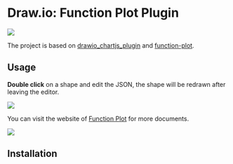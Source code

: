 # Draw.io: Function Plot Plugin

![](https://picgo-1258602555.cos.ap-nanjing.myqcloud.com/20220410000426.png)

The project is based on [drawio_chartjs_plugin](https://github.com/nopeslide/drawio_chartjs_plugin) and [function-plot](https://mauriciopoppe.github.io/function-plot/).

## Usage

**Double click** on a shape and edit the JSON, the shape will be redrawn after leaving the editor.

![](https://picgo-1258602555.cos.ap-nanjing.myqcloud.com/20220410000510.png)

You can visit the website of [Function Plot](https://mauriciopoppe.github.io/function-plot/) for more documents.

[![](https://picgo-1258602555.cos.ap-nanjing.myqcloud.com/20220410000852.png)](https://mauriciopoppe.github.io/function-plot/)

## Installation
